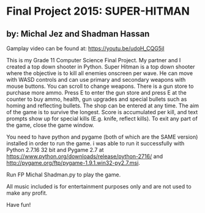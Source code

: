 # Final Project 2015: SUPER-HITMAN

## by: Michal Jez and Shadman Hassan

Gamplay video can be found at: https://youtu.be/udoH_CQG5jI

This is my Grade 11 Computer Science Final Project. My partner and I created a top down shooter in
Python. Super Hitman is a top down shooter where the objective is to kill all enemies onscreen per 
wave. He can move with WASD controls and can use primary and secondary weapons with mouse buttons. 
You can scroll to change weapons. There is a gun store to purchase more ammo. Press E to enter
the gun store and press E at the counter to buy ammo, health, gun upgrades and special bullets
such as homing and reflecting bullets. The shop can be entered at any time. The aim of the game is
to survive the longest. Score is accumulated per kill, and text prompts show up for special kills (E.g. knife,
reflect kills). To exit any part of the game, close the game window. 

You need to have python and pygame (both of which are the SAME version) installed in order to run the game. i was able to run it successfully with Python 2.7.16 32 bit and Pygame 2.7 at https://www.python.org/downloads/release/python-2716/ and http://pygame.org/ftp/pygame-1.9.1.win32-py2.7.msi.

Run FP Michal Shadman.py to play the game.

All music included is for entertainment purposes only and are not used to make any profit.

Have fun!
